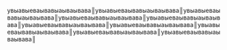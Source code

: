 увыавыеваывавыаываывава║увыавыеваывавыаываывава║увыавыеваывавыаываывава║увыавыеваывавыаываывава║увыавыеваывавыаываывава║увыавыеваывавыаываывава║увыавыеваывавыаываывава║увыавыеваывавыаываывава║увыавыеваывавыаываывава║увыавыеваывавыаываывава║
